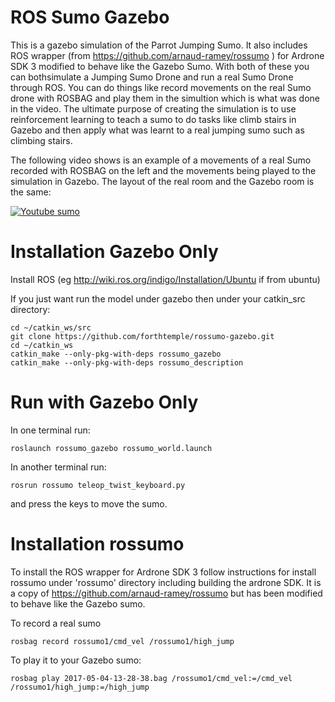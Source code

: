 # ROS Sumo Gazebo
This is a gazebo simulation of the Parrot Jumping Sumo. It also includes ROS wrapper (from https://github.com/arnaud-ramey/rossumo ) for Ardrone SDK 3 modified to behave like the Gazebo Sumo. With both of these you can bothsimulate a Jumping Sumo Drone and run a real Sumo Drone through ROS. You can do things like record movements on the real Sumo drone with ROSBAG and play them in the simultion which is what was done in the video. The ultimate purpose of creating the simulation is to use reinforcement learning to teach a sumo to do tasks like climb stairs in Gazebo and then apply what was learnt to a real jumping sumo such as climbing stairs.

The following video shows is an example of a movements of a real Sumo recorded with ROSBAG on the left and the movements being played to the simulation in Gazebo. The layout of the real room and the Gazebo room is the same:

[![Youtube sumo](http://forthtemple.com/sumo/youtube500.jpg)](https://www.youtube.com/watch?v=5opPQ47Y-WE) 


# Installation Gazebo Only
Install ROS (eg http://wiki.ros.org/indigo/Installation/Ubuntu if from ubuntu)

If you just want run the model under gazebo then under your catkin_src directory:
```
cd ~/catkin_ws/src
git clone https://github.com/forthtemple/rossumo-gazebo.git
cd ~/catkin_ws
catkin_make --only-pkg-with-deps rossumo_gazebo
catkin_make --only-pkg-with-deps rossumo_description
```

# Run with Gazebo Only
In one terminal run:
```
roslaunch rossumo_gazebo rossumo_world.launch
```
In another terminal run:
```
rosrun rossumo teleop_twist_keyboard.py
```
and press the keys to move the sumo.

# Installation rossumo
To install the ROS wrapper for Ardrone SDK 3 follow instructions for install rossumo under 'rossumo' directory including building the ardrone SDK. It is a copy of https://github.com/arnaud-ramey/rossumo but has been modified to behave like the Gazebo sumo.

To record a real sumo
``` 
rosbag record rossumo1/cmd_vel /rossumo1/high_jump
```
To play it to your Gazebo sumo:
```
rosbag play 2017-05-04-13-28-38.bag /rossumo1/cmd_vel:=/cmd_vel /rossumo1/high_jump:=/high_jump
```








